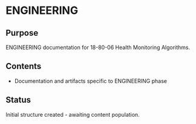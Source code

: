 # ENGINEERING

## Purpose
ENGINEERING documentation for 18-80-06 Health Monitoring Algorithms.

## Contents
- Documentation and artifacts specific to ENGINEERING phase

## Status
Initial structure created - awaiting content population.
